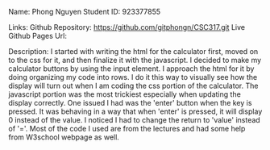 Name: Phong Nguyen
Student ID: 923377855

Links:
Github Repository: https://github.com/gitphongn/CSC317.git
Live Github Pages Url: 

Description:
I started with writing the html for the calculator first, moved on to the css for it, and then finalize it with the javascript. I decided to make my calculator buttons by using the input element. I approach the html for it by doing organizing my code into rows. I do it this way to visually see how the display will turn out when I am coding the css portion of the calculator. The javascript portion was the most trickiest especially when updating the display correctly. One issued I had was the 'enter' button when the key is pressed. It was behaving in a way that when 'enter' is pressed, it will display 0 instead of the value. I noticed I had to change the return to 'value' instead of '='. Most of the code I used are from the lectures and had some help from W3school webpage as well. 